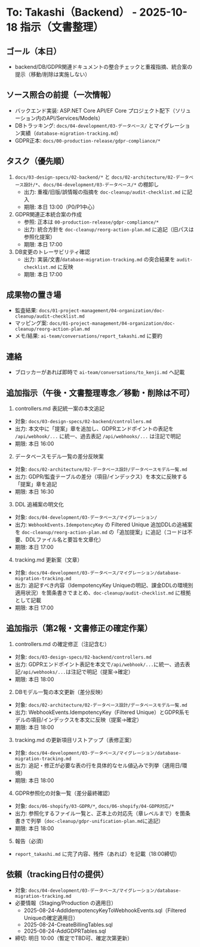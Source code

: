 # To: Takashi（Backend） - 2025-10-18 指示（文書整理）

## ゴール（本日）
- backend/DB/GDPR関連ドキュメントの整合チェックと重複指摘、統合案の提示（移動/削除は実施しない）

## ソース照合の前提（一次情報）
- バックエンド実装: ASP.NET Core API/EF Core プロジェクト配下（ソリューション内のAPI/Services/Models）
- DBトラッキング: `docs/04-development/03-データベース/` とマイグレーション実績（`database-migration-tracking.md`）
- GDPR正本: `docs/00-production-release/gdpr-compliance/*`

## タスク（優先順）
1. `docs/03-design-specs/02-backend/*` と `docs/02-architecture/02-データベース設計/*`、`docs/04-development/03-データベース/*` の棚卸し
   - 出力: 重複/旧版/誤情報の指摘を `doc-cleanup/audit-checklist.md` に記入
   - 期限: 本日 13:00（P0/P1中心）
2. GDPR関連正本統合案の作成
   - 参照: 正本は `00-production-release/gdpr-compliance/*`
   - 出力: 統合方針を `doc-cleanup/reorg-action-plan.md` に追記（旧パスは参照化提案）
   - 期限: 本日 17:00
3. DB変更のトレーサビリティ確認
   - 出力: 実装/文書/`database-migration-tracking.md` の突合結果を `audit-checklist.md` に反映
   - 期限: 本日 17:00

## 成果物の置き場
- 監査結果: `docs/01-project-management/04-organization/doc-cleanup/audit-checklist.md`
- マッピング案: `docs/01-project-management/04-organization/doc-cleanup/reorg-action-plan.md`
- メモ/結果: `ai-team/conversations/report_takashi.md` に要約

## 連絡
- ブロッカーがあれば即時で `ai-team/conversations/to_kenji.md` へ記載

## 追加指示（午後・文書整理専念／移動・削除は不可）

1) controllers.md 表記統一案の本文追記
- 対象: `docs/03-design-specs/02-backend/controllers.md`
- 出力: 本文中に「提案」章を追加し、GDPRエンドポイントの表記を `/api/webhook/...` に統一、過去表記 `/api/webhooks/...` は注記で明記
- 期限: 本日 16:00

2) データベースモデル一覧の差分反映案
- 対象: `docs/02-architecture/02-データベース設計/データベースモデル一覧.md`
- 出力: GDPR/監査テーブルの差分（項目/インデックス）を本文に反映する「提案」章を追記
- 期限: 本日 16:30

3) DDL 追補案の明文化
- 対象: `docs/04-development/03-データベース/マイグレーション/`
- 出力: `WebhookEvents.IdempotencyKey` の Filtered Unique 追加DDLの追補案を `doc-cleanup/reorg-action-plan.md` の「追加提案」に追記（コードは不要、DDLファイル名と要旨を文章化）
- 期限: 本日 17:00

4) tracking.md 更新案（文章）
- 対象: `docs/04-development/03-データベース/マイグレーション/database-migration-tracking.md`
- 出力: 追記すべき内容（IdempotencyKey Uniqueの明記、課金DDLの環境別適用状況）を箇条書きでまとめ、`doc-cleanup/audit-checklist.md` に根拠として記載
- 期限: 本日 17:00

## 追加指示（第2報・文書修正の確定作業）

1) controllers.md の確定修正（注記含む）
- 対象: `docs/03-design-specs/02-backend/controllers.md`
- 出力: GDPRエンドポイント表記を本文で`/api/webhook/...`に統一、過去表記`/api/webhooks/...`は注記で明記（提案→確定）
- 期限: 本日 18:00

2) DBモデル一覧の本文更新（差分反映）
- 対象: `docs/02-architecture/02-データベース設計/データベースモデル一覧.md`
- 出力: WebhookEvents.IdempotencyKey（Filtered Unique）とGDPR系モデルの項目/インデックスを本文に反映（提案→確定）
- 期限: 本日 18:00

3) tracking.md の更新項目リストアップ（表修正案）
- 対象: `docs/04-development/03-データベース/マイグレーション/database-migration-tracking.md`
- 出力: 追記・修正が必要な表の行を具体的なセル値込みで列挙（適用日/環境）
- 期限: 本日 18:00

4) GDPR参照化の対象一覧（差分最終確認）
- 対象: `docs/06-shopify/03-GDPR/*`, `docs/06-shopify/04-GDPR対応/*`
- 出力: 参照化するファイル一覧と、正本上の対応先（章レベルまで）を箇条書きで列挙（`doc-cleanup/gdpr-unification-plan.md`に追記）
- 期限: 本日 18:00

5) 報告（必須）
- `report_takashi.md` に完了内容、残件（あれば）を記載（18:00締切）

## 依頼（tracking日付の提供）
- 対象: `docs/04-development/03-データベース/マイグレーション/database-migration-tracking.md`
- 必要情報（Staging/Production の適用日）
  - 2025-08-24-AddIdempotencyKeyToWebhookEvents.sql（Filtered Uniqueの確定適用日）
  - 2025-08-24-CreateBillingTables.sql
  - 2025-08-24-AddGDPRTables.sql
- 締切: 明日 10:00（暫定でTBD可、確定次第更新）
